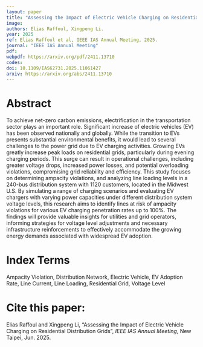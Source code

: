```yaml
---
layout: paper
title: "Assessing the Impact of Electric Vehicle Charging on Residential Distribution Grids"
image: 
authors: Elias Raffoul, Xingpeng Li.
year: 2025
ref: Elias Raffoul et al, IEEE IAS Annual Meeting, 2025. 
journal: "IEEE IAS Annual Meeting"
pdf: 
webpdf: https://arxiv.org/pdf/2411.13710
codes: 
doi: 10.1109/IAS62731.2025.11061427
arxiv: https://arxiv.org/abs/2411.13710
---
```


# Abstract
To achieve net-zero carbon emissions, electrification in the transportation sector plays an important role. Significant increase of electric vehicles (EV) has been observed nationally and globally. While the transition to EVs presents substantial environmental benefits, it would lead to several challenges to the power grid due to EV charging activities. Growing EVs greatly increase peak loads on residential grids, particularly during evening charging periods. This surge can result in operational challenges, including greater voltage drops, increased power losses, and potential overloading violations, compromising grid reliability and efficiency. This study focuses on determining ampacity violations, and analyzing line loading levels in a 240-bus distribution system with 1120 customers, located in the Midwest U.S. By simulating a range of charging scenarios and evaluating EV chargers with varying power capacities under different distribution system voltage levels, this research aims to identify lines at risk of ampacity violations for various EV charging penetration rates up to 100%. The findings will provide valuable insights for utilities and grid operators, informing strategies for voltage level adjustments and necessary infrastructure reinforcements to effectively accommodate the growing energy demands associated with widespread EV adoption.


# Index Terms
Ampacity Violation, Distribution Network, Electric Vehicle, EV Adoption Rate, Line Current, Line Loading, Residential Grid, Voltage Level

# Cite this paper:
Elias Raffoul and Xingpeng Li, “Assessing the Impact of Electric Vehicle Charging on Residential Distribution Grids”, *IEEE IAS Annual Meeting*, New Taipei, Jun. 2025.

